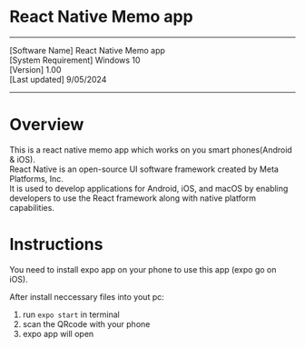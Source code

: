 # React Native Memo app

----------------------------------------

[Software Name] React Native Memo app  
[System Requirement] Windows 10  
[Version] 1.00  
[Last updated] 9/05/2024  

----------------------------------------

# Overview

This is a react native memo app which works on you smart phones(Android & iOS).  
React Native is an open-source UI software framework created by Meta Platforms, Inc.  
It is used to develop applications for Android, iOS, and macOS by enabling developers to use the React framework along with native platform capabilities.

# Instructions

You need to install expo app on your phone to use this app (expo go on iOS).

After install neccessary files into yout pc:
1. run ```expo start``` in terminal
1. scan the QRcode with your phone
1. expo app will open 
